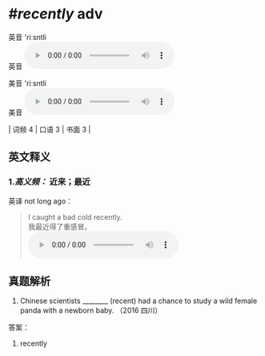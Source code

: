 # ***\#recently*** adv
英音 'riːsntli  
英音
<audio src="./media/recently-B.aac" controls="controls"></audio>

美音 'riːsntli  
美音
<audio src="./media/recently.aac" controls="controls"></audio>



| 词频 4 | 口语 3 | 书面 3 |  

英文释义
---
### 1.*高义频：* **近来；最近**  
英译 not long ago：

 > I caught a bad cold recently.   
 > 我最近得了重感冒。    
<audio src="./media/recently-1.aac" controls="controls"></audio>


真题解析
---
1. Chinese scientists ________ (recent) had a chance to study a wild female panda with a newborn baby.  （2016 四川）  

答案：
1. recently  

